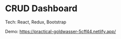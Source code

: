 # CRUD Dashboard

Tech: React, Redux, Bootstrap

Demo: https://practical-goldwasser-5cff44.netlify.app/
